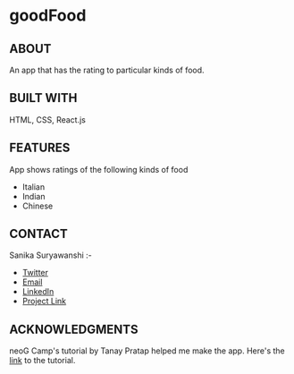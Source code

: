 # goodFood

<h2>ABOUT</h2>
An app that has the rating to particular kinds of food.

<h2>BUILT WITH</h2>
HTML, CSS, React.js

<h2>FEATURES</h2>
App shows ratings of the following kinds of food
<ul>
  <li>Italian</li>
  <li>Indian</li>
  <li>Chinese</li>
</ul>

<h2>CONTACT</h2>
Sanika Suryawanshi :- 
<ul>
  <li><a href="https://twitter.com/Sanika_0305">Twitter</a></li>

  <li><a href="mailto:sanikasuryawanshi0305@gmail.com">Email</a></li>
  
  <li><a href="https://www.linkedin.com/in/sanika-suryawanshi-b17181205/">LinkedIn</a></li>

  <li><a href="https://goodfood-rating-app.netlify.app/">Project Link</a></li>
</ul>

<h2>ACKNOWLEDGMENTS</h2> 
neoG Camp's tutorial by Tanay Pratap helped me make the app.
Here's the <a href="https://www.youtube.com/watch?v=KUJsaM-hAjs">link</a> to the tutorial.
